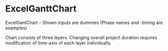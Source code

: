 # ExcelGanttChart
ExcelGantChart - Shown inputs are dummies (Phase names and -timing are examples)

Chart consists of three leyers. Changing overall project duration requires modification of time-axis of each layer individually.

